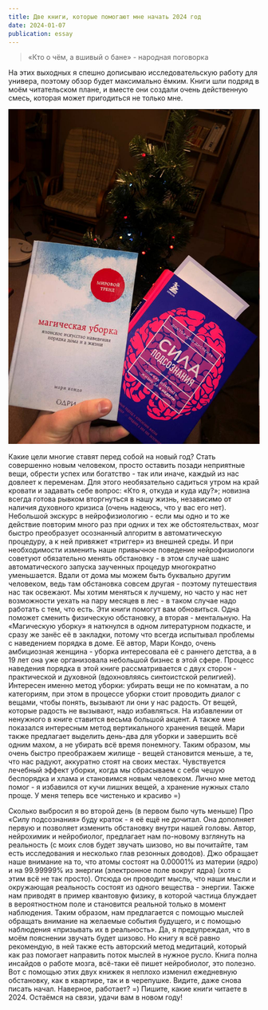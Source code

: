 ```yaml
---
title: Две книги, которые помогают мне начать 2024 год
date: 2024-01-07
publication: essay
---
```

> «Кто о чём, а вшивый о бане» - народная поговорка

На этих выходных я спешно дописываю исследовательскую работу для универа, поэтому обзор будет максимально ёмким. Книги шли подряд в моём читательском плане, и вместе они создали очень действенную смесь, которая может пригодиться не только мне.

![Книги](https://github.com/sanchpet/my_docker_stack/blob/master/sanchpetblog/images/essays/two_books.png?raw=true)

Какие цели многие ставят перед собой на новый год? Стать совершенно новым человеком, просто оставить позади неприятные вещи, обрести успех или богатство - так или иначе, каждый из нас довлеет к переменам. Для этого необязательно садиться утром на край кровати и задавать себе вопрос: «Кто я, откуда и куда иду?»; новизна всегда готова рывком вторгнуться в нашу жизнь, независимо от наличия духовного кризиса (очень надеюсь, что у вас его нет).
Небольшой экскурс в нейрофизиологию - если мы одно и то же действие повторим много раз при одних и тех же обстоятельствах, мозг быстро преобразует осознанный алгоритм в автоматическую процедуру, а к ней привяжет «триггер» из внешней среды. И при необходимости изменить наше привычное поведение нейрофизиологи советуют обязательно менять обстановку - в этом случае шанс автоматического запуска заученных процедур многократно уменьшается. Вдали от дома мы можем быть буквально другим человеком, ведь там обстановка совсем другая - поэтому путешествия нас так освежают. 
Мы хотим меняться к лучшему, но часто у нас нет возможности уехать на пару месяцев в лес - в таком случае надо работать с тем, что есть. Эти книги помогут вам обновиться. Одна поможет сменить физическую обстановку, а вторая - ментальную. 
На «Магическую уборку» я наткнулся в одном литературном подкасте, и сразу же занёс её в закладки, потому что всегда испытывал проблемы с наведением порядка в доме. Её автор, Мари Кондо, очень амбициозная женщина - уборка интересовала её с раннего детства, а в 19 лет она уже организовала небольшой бизнес в этой сфере. Процесс наведения порядка в этой книге рассматривается с двух сторон - практической и духовной (вдохновляясь синтоистской религией). 
Интересен именно метод уборки: убирать вещи не по комнатам, а по категориям, при этом в процессе уборки стоит проводить диалог с вещами, чтобы понять, вызывают ли они у нас радость. От вещей, которые радость не вызывают, надо избавляться. На избавлении от ненужного в книге ставится весьма большой акцент. А также мне показался интересным метод вертикального хранения вещей. Мари также предлагает выделить день-два для уборки и завершить всё одним махом, а не убирать всё время понемногу. Таким образом, мы очень быстро преображаем жилище - вещей становится меньше, а те, что нас радуют, аккуратно стоят на своих местах. 
Чувствуется лечебный эффект уборки, когда мы сбрасываем с себя чешую беспорядка и хлама и становимся новым человеком. Лично мне метод помог - я избавился от кучи лишних вещей, а хранение нужных стало проще. У меня теперь все чистенько и красиво =)

Сколько выбросил я во второй день (в первом было чуть меньше)
Про «Силу подсознания» буду краток - я её ещё не дочитал. Она дополняет первую и позволяет изменить обстановку внутри нашей головы. Автор, нейрохимик и нейробиолог, предлагает нам по-новому взглянуть на реальность (с моих слов будет звучать шизово, но вы почитайте, там есть исследования и несколько глав резонных доводов).
Джо обращает наше внимание на то, что атомы состоят на 0.00001% из материи (ядро) и на 99.99999% из энергии (электронное поле вокруг ядра) (хотя с этим всё не так просто). Отсюда он проводит мысль, что наши мысли и окружающая реальность состоят из одного вещества - энергии. Также нам приводят в пример квантовую физику, в которой частица блуждает в вероятностном поле и становится реальной только в момент наблюдения. Таким образом, нам предлагается с помощью мыслей обращать внимание на желаемые события будущего, и с помощью наблюдения «призывать их в реальность».
Да, я предупреждал, что в моём пояснении звучать будет шизово. Но книгу я всё равно рекомендую, в ней также есть авторский метод медитаций, который как раз помогает направить поток мыслей в нужное русло. Книга полна инсайдов о работе мозга, всё-таки её пишет нейробиолог, это полезно. 
Вот с помощью этих двух книжек я неплохо изменил ежедневную обстановку, как в квартире, так и в черепушке. Видите, даже снова писать начал. 
Наверное, работает? =) 
Пишите, какие книги читаете в 2024. Остаёмся на связи, удачи вам в новом году!